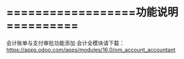 # ==================功能说明==========
会计账单与支付审批功能添加
会计全模块请下载：https://apps.odoo.com/apps/modules/16.0/om_account_accountant
